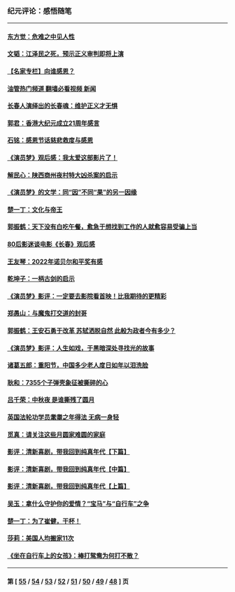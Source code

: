### 纪元评论：感悟随笔
---
#### [东方觉：危难之中见人性](../../pages/nsc1035/n13881549.md?12100330) 
#### [文韬：江泽民之死，预示正义审判即将上演](../../pages/nsc1035/n13877698.md?12100330) 
#### [【名家专栏】向谁感恩？](../../pages/nsc1035/n13873797.md?12100330) 
#### [油管热门频道 翻墙必看视频 新闻](ok?12100330)
#### [长春人演绎出的长春魂：维护正义才无惧](../../pages/nsc1035/n13871764.md?12100330) 
#### [郭君：香港大纪元成立21周年感言](../../pages/nsc1035/n13871269.md?12100330) 
#### [石铭：感恩节话慈悲救度与感恩](../../pages/nsc1035/n13869863.md?12100330) 
#### [《演员梦》观后感：我太爱这部影片了！](../../pages/nsc1035/n13866783.md?12100330) 
#### [解民心：陕西商州夜村特大凶杀案的启示](../../pages/nsc1035/n13865339.md?12100330) 
#### [《演员梦》的文学：同“因”不同“果”的另一因缘](../../pages/nsc1035/n13863930.md?12100330) 
#### [楚一丁：文化与帝王](../../pages/nsc1035/n13863143.md?12100330) 
#### [郭振鹤：天下没有白吃午餐，愈急于想找到工作的人就愈容易受骗上当](../../pages/nsc1035/n13860772.md?12100330) 
#### [80后影迷谈电影《长春》观后感](../../pages/nsc1035/n13852708.md?12100330) 
#### [王友琴：2022年诺贝尔和平奖有感](../../pages/nsc1035/n13848079.md?12100330) 
#### [乾坤子：一柄古剑的启示](../../pages/nsc1035/n13841954.md?12100330) 
#### [《演员梦》影评：一定要去影院看首映！比我期待的更精彩](../../pages/nsc1035/n13840865.md?12100330) 
#### [郑愚山：与魔鬼打交道的封哥](../../pages/nsc1035/n13840314.md?12100330) 
#### [郭振鹤：王安石勇于改革 苏轼洒脱自然 此般为政者今有多少？](../../pages/nsc1035/n13836901.md?12100330) 
#### [《演员梦》影评：人生如戏，于黑暗深处寻找光的故事](../../pages/nsc1035/n13832182.md?12100330) 
#### [诸葛五郎：重阳节，中国多少老人度日如年以泪洗脸](../../pages/nsc1035/n13831696.md?12100330) 
#### [耿和：7355个子弹壳象征被撕碎的心](../../pages/nsc1035/n13830612.md?12100330) 
#### [吕千荣：中秋夜 是谁撕残了圆月](../../pages/nsc1035/n13824365.md?12100330) 
#### [英国法轮功学员耄耋之年得法 无病一身轻](../../pages/nsc1035/n13821415.md?12100330) 
#### [觅真：请关注这些月圆家难圆的家庭](../../pages/nsc1035/n13817374.md?12100330) 
#### [影评：清新喜剧，带我回到纯真年代【下篇】](../../pages/nsc1035/n13806698.md?12100330) 
#### [影评：清新喜剧，带我回到纯真年代【中篇】](../../pages/nsc1035/n13806120.md?12100330) 
#### [影评：清新喜剧，带我回到纯真年代【上篇】](../../pages/nsc1035/n13805467.md?12100330) 
#### [吴玉：拿什么守护你的爱情？“宝马”与“自行车”之争](../../pages/nsc1035/n13804482.md?12100330) 
#### [楚一丁：为了崔健，干杯！](../../pages/nsc1035/n13802006.md?12100330) 
#### [莎莉：美国人均搬家11次](../../pages/nsc1035/n13801777.md?12100330) 
#### [《坐在自行车上的女孩》：棒打鸳鸯为何打不散？](../../pages/nsc1035/n13799272.md?12100330) 

---
#### 第 [ [55](./55.md?12100330) / [54](./54.md?12100330) / [53](./53.md?12100330) / [52](./52.md?12100330) / [51](./51.md?12100330) / [50](./50.md?12100330) / [49](./49.md?12100330) / [48](./48.md?12100330) ] 页
